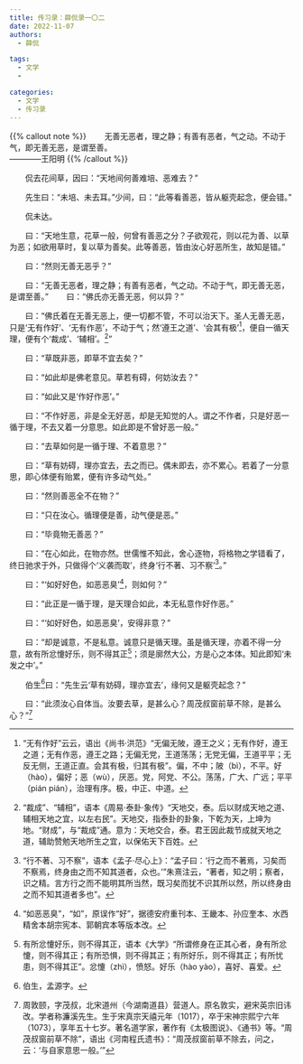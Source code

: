 ```yaml
---
title: 传习录：薛侃录一〇二
date: 2022-11-07
authors:
  - 薛侃

tags:
  - 文学
  - 

categories:
  - 文学
  - 传习录
---
```

{{% callout note %}}
&emsp;&emsp;无善无恶者，理之静；有善有恶者，气之动。不动于气，即无善无恶，是谓至善。              
                                                                                              ————王阳明
{{% /callout %}}
<!--more-->


&emsp;&emsp;侃去花间草，因曰：“天地间何善难培、恶难去？”

&emsp;&emsp;先生曰：“未培、未去耳。”少间，曰：“此等看善恶，皆从躯壳起念，便会错。”

&emsp;&emsp;侃未达。

&emsp;&emsp;曰：“天地生意，花草一般，何曾有善恶之分？子欲观花，则以花为善、以草为恶；如欲用草时，复以草为善矣。此等善恶，皆由汝心好恶所生，故知是错。”

&emsp;&emsp;曰：“然则无善无恶乎？”

&emsp;&emsp;曰：“无善无恶者，理之静；有善有恶者，气之动。不动于气，即无善无恶，是谓至善。”
&emsp;&emsp;曰：“佛氏亦无善无恶，何以异？”

&emsp;&emsp;曰：“佛氏着在无善无恶上，便一切都不管，不可以治天下。圣人无善无恶，只是‘无有作好’、‘无有作恶’，不动于气；然‘遵王之道’、‘会其有极’[^1]，便自一循天理，便有个‘裁成’、‘辅相’。[^2]”

&emsp;&emsp;曰：“草既非恶，即草不宜去矣？”

&emsp;&emsp;曰：“如此却是佛老意见。草若有碍，何妨汝去？”

&emsp;&emsp;曰：“如此又是‘作好作恶’。”

&emsp;&emsp;曰：“不作好恶，非是全无好恶，却是无知觉的人。谓之不作者，只是好恶一循于理，不去又着一分意思。如此即是不曾好恶一般。”

&emsp;&emsp;曰：“去草如何是一循于理、不着意思？”

&emsp;&emsp;曰：“草有妨碍，理亦宜去，去之而已。偶未即去，亦不累心。若着了一分意思，即心体便有贻累，便有许多动气处。”

&emsp;&emsp;曰：“然则善恶全不在物？”

&emsp;&emsp;曰：“只在汝心。循理便是善，动气便是恶。”

&emsp;&emsp;曰：“毕竟物无善恶？”

&emsp;&emsp;曰：“在心如此，在物亦然。世儒惟不知此，舍心逐物，将格物之学错看了，终日驰求于外，只做得个‘义袭而取’，终身‘行不著、习不察’[^3]。”

&emsp;&emsp;曰：“‘如好好色，如恶恶臭’[^4]，则如何？”

&emsp;&emsp;曰：“此正是一循于理，是天理合如此，本无私意作好作恶。”

&emsp;&emsp;曰：“‘如好好色，如恶恶臭’，安得非意？”

&emsp;&emsp;曰：“却是诚意，不是私意。诚意只是循天理。虽是循天理，亦着不得一分意，故有所忿懥好乐，则不得其正[^5]；须是廓然大公，方是心之本体。知此即知‘未发之中’。”

&emsp;&emsp;伯生[^6]曰：“先生云‘草有妨碍，理亦宜去’，缘何又是躯壳起念？”

&emsp;&emsp;曰：“此须汝心自体当。汝要去草，是甚么心？周茂叔窗前草不除，是甚么心？”[^7]

[^1]:“无有作好”云云，语出《尚书·洪范》“无偏无陂，遵王之义；无有作好，遵王之道；无有作恶，遵王之路；无偏无党，王道荡荡；无党无偏，王道平平；无反无侧，王道正直。会其有极，归其有极”。偏，不中；陂（bì），不平。好（hào），偏好；恶（wù），厌恶。党，阿党、不公。荡荡，广大、广远；平平（pián pián），治理有序。极，中正、中道。
[^2]:“裁成”、“辅相”，语本《周易·泰卦·象传》“天地交，泰。后以财成天地之道、辅相天地之宜，以左右民”。天地交，指泰卦的卦象，下乾为天，上坤为地。“财成”，与“裁成”通。意为：天地交合，泰。君王因此裁节成就天地之道，辅助赞勉天地所生之宜，以保佑天下百姓。
[^3]:“行不著、习不察”，语本《孟子·尽心上》：“孟子曰：‘行之而不著焉，习矣而不察焉，终身由之而不知其道者，众也。’”朱熹注云，“著者，知之明；察者，识之精。言方行之而不能明其所当然，既习矣而犹不识其所以然，所以终身由之而不知其道者多也”。
[^4]:“如恶恶臭”，“如”，原误作“好”，据德安府重刊本、王畿本、孙应奎本、水西精舍本胡宗宪本、郭朝宾本等版本改。
[^5]:有所忿懥好乐，则不得其正，语本《大学》“所谓修身在正其心者，身有所忿懥，则不得其正；有所恐惧，则不得其正；有所好乐，则不得其正；有所忧患，则不得其正”。忿懥（zhì），愤怒。好乐（hào yào），喜好、喜爱。
[^6]:伯生，孟源字。
[^7]:周敦颐，字茂叔，北宋道州（今湖南道县）营道人。原名敦实，避宋英宗旧讳改。学者称濂溪先生。生于宋真宗天禧元年（1017），卒于宋神宗熙宁六年（1073），享年五十七岁。著名道学家，著作有《太极图说》、《通书》等。“周茂叔窗前草不除”，语出《河南程氏遗书》：“周茂叔窗前草不除去，问之，云：‘与自家意思一般。’”
